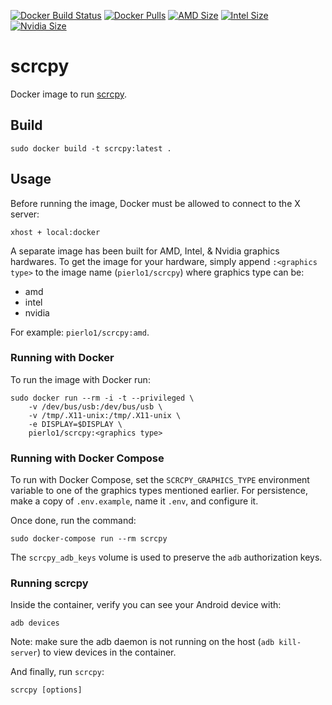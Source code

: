 [![Docker Build Status](https://img.shields.io/docker/build/pierlo1/scrcpy.svg)](https://hub.docker.com/r/pierlo1/scrcpy/)
[![Docker Pulls](https://img.shields.io/docker/pulls/pierlo1/scrcpy.svg)](https://hub.docker.com/r/pierlo1/scrcpy/)
[![AMD Size](https://img.shields.io/microbadger/image-size/pierlo1%2Fscrcpy/amd.svg?label=amd%20size)](https://hub.docker.com/r/pierlo1/scrcpy/)
[![Intel Size](https://img.shields.io/microbadger/image-size/pierlo1%2Fscrcpy/intel.svg?label=intel%20size)](https://hub.docker.com/r/pierlo1/scrcpy/)
[![Nvidia Size](https://img.shields.io/microbadger/image-size/pierlo1%2Fscrcpy/nvidia.svg?label=nvidia%20size)](https://hub.docker.com/r/pierlo1/scrcpy/)

# scrcpy

Docker image to run [scrcpy](https://github.com/Genymobile/scrcpy).

## Build

`sudo docker build -t scrcpy:latest .`

## Usage

Before running the image, Docker must be allowed to connect to the X server:

```shell
xhost + local:docker
```

A separate image has been built for AMD, Intel, & Nvidia graphics hardwares.
To get the image for your hardware, simply append `:<graphics type>` to the image name (`pierlo1/scrcpy`) where graphics type can be:

- amd
- intel
- nvidia

For example: `pierlo1/scrcpy:amd`.

### Running with Docker

To run the image with Docker run:

```shell
sudo docker run --rm -i -t --privileged \
    -v /dev/bus/usb:/dev/bus/usb \
    -v /tmp/.X11-unix:/tmp/.X11-unix \
    -e DISPLAY=$DISPLAY \
    pierlo1/scrcpy:<graphics type>
```

### Running with Docker Compose

To run with Docker Compose, set the `SCRCPY_GRAPHICS_TYPE` environment variable to one of the graphics types mentioned earlier.
For persistence, make a copy of `.env.example`, name it `.env`, and configure it.

Once done, run the command:

```shell
sudo docker-compose run --rm scrcpy
```

The `scrcpy_adb_keys` volume is used to preserve the `adb` authorization keys.  

### Running scrcpy

Inside the container, verify you can see your Android device with:

```shell
adb devices
```
Note: make sure the adb daemon is not running on the host (`adb kill-server`) to view devices in the container.

And finally, run `scrcpy`:

```shell
scrcpy [options]
```
